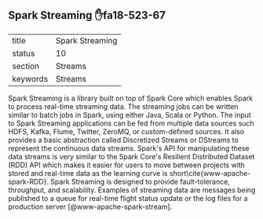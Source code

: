 ## Spark Streaming :hand:fa18-523-67


|          |                     |
| -------- | ------------------- |
| title    | Spark Streaming     | 
| status   | 10                  |
| section  | Streams             |
| keywords | Streams             |



Spark Streaming is a library built on top of Spark Core which enables
Spark to process real-time streaming data. The streaming jobs can be
written similar to batch jobs in Spark, using either Java, Scala or
Python. The input to Spark Streaming applications can be fed from
multiple data sources such HDFS, Kafka, Flume, Twitter, ZeroMQ, or
custom-defined sources. It also provides a basic abstraction called
Discretized Streams or DStreams to represent the continuous data
streams. Spark's API for manipulating these data streams is very
similar to the Spark Core's Resilient Distributed Dataset (RDD) API
which makes it easier for users to move between projects with stored
and real-time data as the learning curve is
short\cite{www-apache-spark-RDD}.  Spark Streaming is designed to
provide fault-tolerance, throughput, and scalability. Examples of
streaming data are messages being published to a queue for real-time
flight status update or the log files for a production
server [@www-apache-spark-stream].


     

